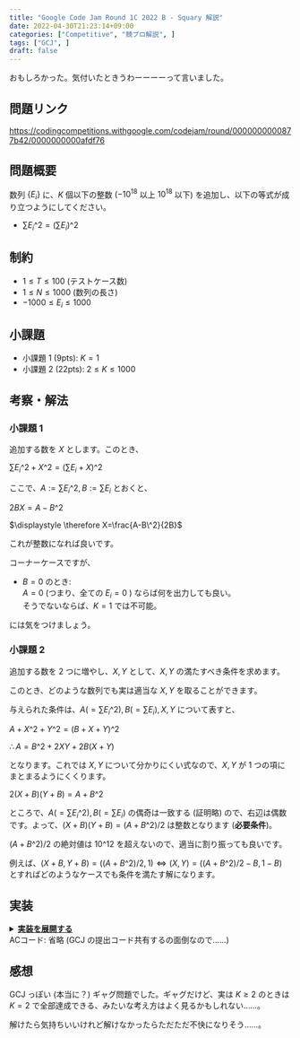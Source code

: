```yaml
---
title: "Google Code Jam Round 1C 2022 B - Squary 解説"
date: 2022-04-30T21:23:14+09:00
categories: ["Competitive", "競プロ解説", ]
tags: ["GCJ", ]
draft: false
---
```


<!-- 解説ブログ テンプレ -->

おもしろかった。気付いたときうわーーーーって言いました。

## 問題リンク

https://codingcompetitions.withgoogle.com/codejam/round/0000000000877b42/0000000000afdf76

## 問題概要

数列 $\{E_i\}$ に、$K$ 個以下の整数 ($-10^{18}$ 以上 $10^{18}$ 以下) を追加し、以下の等式が成り立つようにしてください。

- $\displaystyle \sum E_i\^2=\left(\sum E_i \right)\^2$  

## 制約

- $1\le T\le 100$ (テストケース数)  
- $1\le N\le 1000$ (数列の長さ)  
- $-1000\le E_i\le 1000$  

## 小課題

- 小課題 1 (9pts): $K=1$  
- 小課題 2 (22pts): $2\le K \le 1000$

<!--more-->

## 考察・解法

### 小課題 1

追加する数を $X$ とします。このとき、

$\displaystyle \sum E_i\^2+X\^2=\left(\sum E_i+X \right)\^2$

ここで、$\displaystyle A:=\sum E_i\^2, B:=\sum E_i$ とおくと、

$\displaystyle 2BX=A -B\^2$

$\displaystyle \therefore X=\frac{A-B\^2}{2B}$  

これが整数になれば良いです。

コーナーケースですが、

- $B=0$ のとき:  
    $A=0$ (つまり、全ての $E_i=0$ ) ならば何を出力しても良い。  
    そうでないならば、$K=1$ では不可能。

には気をつけましょう。

### 小課題 2

追加する数を $2$ つに増やし、$X, Y$ として、$X, Y$ の満たすべき条件を求めます。

このとき、どのような数列でも実は適当な $X, Y$ を取ることができます。

与えられた条件は、$A(=\sum E_i\^2),B(=\sum E_i),X,Y$ について表すと、

$\displaystyle A+X\^2+Y\^2=(B+X+Y)\^2$

$\displaystyle \therefore A=B\^2+2XY+2B(X+Y)$

となります。これでは $X,Y$ について分かりにくい式なので、$X,Y$ が $1$ つの項にまとまるようにくくります。

$\displaystyle 2(X+B)(Y+B)=A+B\^2$

ところで、$A(=\sum E_i\^2),B(=\sum E_i)$ の偶奇は一致する (証明略) ので、右辺は偶数です。よって、$(X+B)(Y+B)=(A+B\^2)/2$ は整数となります (**必要条件**)。

$(A+B\^2)/2$ の絶対値は $10\^{12}$ を超えないので、適当に割り振っても良いです。

例えば、$(X+B,Y+B)=((A+B\^2)/2, 1) \iff (X,Y)=((A+B\^2)/2-B, 1-B)$ とすればどのようなケースでも条件を満たす解になります。

## 実装

<details><summary><u><b>実装を展開する</b></u></summary>

```csharp
		public void Solve(int testcase)
		{
			var n = sr.ReadInt();
			var k = sr.ReadInt();
			var a = sr.ReadLongArray(n);
			var sum = a.Sum();
			var squareSum = a.Select(i => i * i).Sum();
			WriteCase(testcase);
			if (squareSum == 0 && sum == 0)
			{
				Console.WriteLine(0);
			}
			else if (sum == 0 || (squareSum - sum * sum) % (2 * sum) != 0)
			{
				if (k == 1) Console.WriteLine("IMPOSSIBLE");
				else
				{
					var p = (squareSum + sum * sum) / 2;
					// solve for x, y s.t. (x+sum)(y+sum) == p
					// x = 1-sum, y = p-sum
					var x = 1 - sum;
					var y = p - sum;
					Console.WriteLine($"{x} {y}");
				}
			}
			else
			{
				Console.WriteLine((squareSum - sum * sum) / (2 * sum));
			}
		}

		public void WriteCase(int testcase)
		{
			Console.Write($"Case #{testcase + 1}: ");
		}
```

</details>
ACコード: 省略 (GCJ の提出コード共有するの面倒なので……)

## 感想

GCJ っぽい (本当に？) ギャグ問題でした。ギャグだけど、実は $K\ge 2$ のときは $K=2$ で全部達成できる、みたいな考え方はよく見るかもしれない……。

解けたら気持ちいいけれど解けなかったらただただ不快になりそう……。
